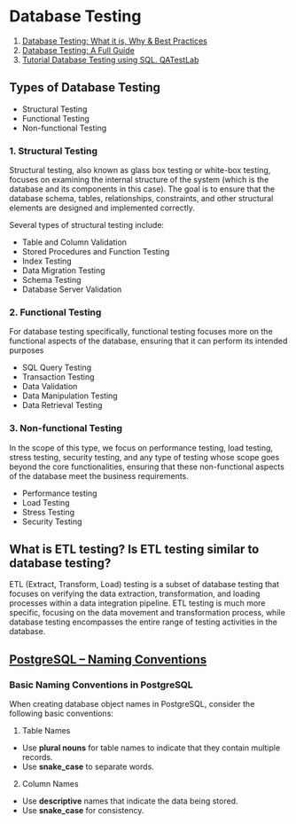 # Database Testing
1. [Database Testing: What it is, Why & Best Practices](https://testsigma.com/blog/database-testing/)
2. [Database Testing: A Full Guide](https://katalon.com/resources-center/blog/database-testing)
3. [Tutorial Database Testing using SQL. QATestLab](https://qatestlab.com/resources/knowledge-center/tutorial-database-testing-using-sql/)

## Types of Database Testing
- Structural Testing
- Functional Testing
- Non-functional Testing

### 1. Structural Testing
Structural testing, also known as glass box testing or white-box testing, focuses on examining the internal structure of the system (which is the database and its components in this case). The goal is to ensure that the database schema, tables, relationships, constraints, and other structural elements are designed and implemented correctly.

Several types of structural testing include:
- Table and Column Validation
- Stored Procedures and Function Testing
- Index Testing
- Data Migration Testing
- Schema Testing
- Database Server Validation
### 2. Functional Testing
For database testing specifically, functional testing focuses more on the functional aspects of the database, ensuring that it can perform its intended purposes
- SQL Query Testing
- Transaction Testing
- Data Validation
- Data Manipulation Testing
- Data Retrieval Testing
### 3. Non-functional Testing
In the scope of this type, we focus on performance testing, load testing, stress testing, security testing, and any type of testing whose scope goes beyond the core functionalities, ensuring that these non-functional aspects of the database meet the business requirements.
- Performance testing
- Load Testing
- Stress Testing
- Security Testing
## What is ETL testing? Is ETL testing similar to database testing?
ETL (Extract, Transform, Load) testing is a subset of database testing that focuses on verifying the data extraction, transformation, and loading processes within a data integration pipeline. ETL testing is much more specific, focusing on the data movement and transformation process, while database testing encompasses the entire range of testing activities in the database.

## [PostgreSQL – Naming Conventions](https://www.geeksforgeeks.org/postgresql-naming-conventions/)
### Basic Naming Conventions in PostgreSQL
When creating database object names in PostgreSQL, consider the following basic conventions:

1. Table Names
- Use **plural nouns** for table names to indicate that they contain multiple records.
- Use **snake_case** to separate words.
2. Column Names
- Use **descriptive** names that indicate the data being stored.
- Use **snake_case** for consistency.
